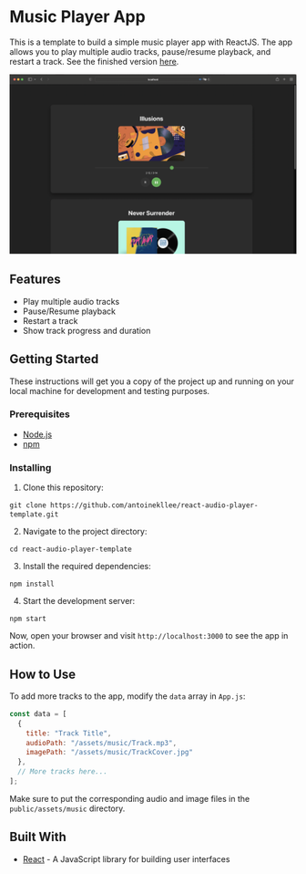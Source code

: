 # Music Player App

This is a template to build a simple music player app with ReactJS. The app allows you to play multiple audio tracks, pause/resume playback, and restart a track. See the finished version [here](https://github.com/antoinekllee/react-audio-player).

![App Preview](./assets/demo.png)

## Features

- Play multiple audio tracks
- Pause/Resume playback
- Restart a track
- Show track progress and duration

## Getting Started

These instructions will get you a copy of the project up and running on your local machine for development and testing purposes.

### Prerequisites

- [Node.js](https://nodejs.org/en/)
- [npm](https://www.npmjs.com/get-npm)

### Installing

1. Clone this repository:

```
git clone https://github.com/antoinekllee/react-audio-player-template.git
```

2. Navigate to the project directory:

```
cd react-audio-player-template
```

3. Install the required dependencies:

```
npm install
```

4. Start the development server:

```
npm start
```

Now, open your browser and visit `http://localhost:3000` to see the app in action.

## How to Use

To add more tracks to the app, modify the `data` array in `App.js`:

```javascript
const data = [
  {
    title: "Track Title",
    audioPath: "/assets/music/Track.mp3",
    imagePath: "/assets/music/TrackCover.jpg"
  },
  // More tracks here...
];
```

Make sure to put the corresponding audio and image files in the `public/assets/music` directory.

## Built With

- [React](https://reactjs.org/) - A JavaScript library for building user interfaces